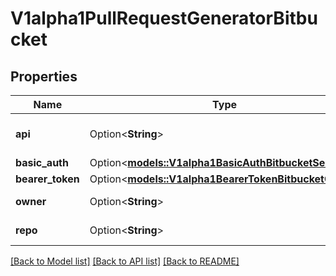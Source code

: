 # V1alpha1PullRequestGeneratorBitbucket

## Properties

Name | Type | Description | Notes
------------ | ------------- | ------------- | -------------
**api** | Option<**String**> | The Bitbucket REST API URL to talk to. If blank, uses https://api.bitbucket.org/2.0. | [optional]
**basic_auth** | Option<[**models::V1alpha1BasicAuthBitbucketServer**](v1alpha1BasicAuthBitbucketServer.md)> |  | [optional]
**bearer_token** | Option<[**models::V1alpha1BearerTokenBitbucketCloud**](v1alpha1BearerTokenBitbucketCloud.md)> |  | [optional]
**owner** | Option<**String**> | Workspace to scan. Required. | [optional]
**repo** | Option<**String**> | Repo name to scan. Required. | [optional]

[[Back to Model list]](../README.md#documentation-for-models) [[Back to API list]](../README.md#documentation-for-api-endpoints) [[Back to README]](../README.md)


